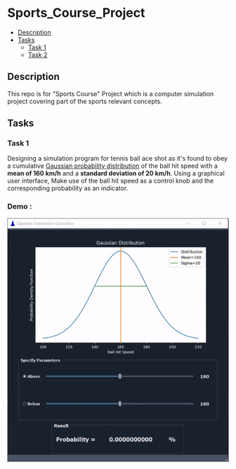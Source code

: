 # Sports_Course_Project
- [Description](#Description)
- [Tasks](#Tasks)
   - [Task 1](#Task1)
   - [Task 2](#Task2)
## Description
This repo is for "Sports Course" Project which is a computer simulation project covering part of the sports relevant concepts.
## Tasks
### Task 1
Designing a simulation program for tennis ball ace shot as it's found to obey a cumulative [Gaussian probability distribution](https://en.wikipedia.org/wiki/Normal_distribution) of the ball hit speed with a **mean of 160 km/h** and a **standard deviation of 20 km/h**. Using a graphical user interface, Make use of the ball hit speed as a control knob and the corresponding probability as an indicator.
### Demo :
<p align="center">
  <img src="https://github.com/Mostafa-Medhat/Sports_Course_Project/blob/main/docs/task1_gif.gif?raw=true">
</p>
